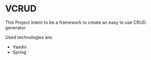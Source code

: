 VCRUD
=====

This Project intent to be a framework to create an easy to use CRUD generator.

Used technologies are:
 - Vaadin
 - Spring
